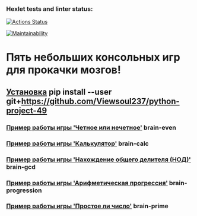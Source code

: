 ### Hexlet tests and linter status:
[![Actions Status](https://github.com/Viewsoul237/python-project-49/workflows/hexlet-check/badge.svg)](https://github.com/Viewsoul237/python-project-49/actions)

[![Maintainability](https://api.codeclimate.com/v1/badges/7e4d2c87224589c0c292/maintainability)](https://codeclimate.com/github/Viewsoul237/python-project-49/maintainability)

# Пять небольших консольных игр для прокачки мозгов!

## [Установка](https://asciinema.org/a/LJuRoRQAu5mta91P8HBgfbbGh) pip install --user git+https://github.com/Viewsoul237/python-project-49

### [Пример работы игры 'Четное или нечетное'](https://asciinema.org/a/E2NI7GyRSsfAe6x47zjovfayT) brain-even

### [Пример работы игры 'Калькулятор'](https://asciinema.org/a/J0vL291RCEtqFWnLqZHutvGxE) brain-calc

### [Пример работы игры 'Нахождение общего делителя (НОД)'](https://asciinema.org/a/Ubtv8BYOe8PzaMulUGLw2eC1y) brain-gcd

### [Пример работы игры 'Арифметическая прогрессия'](https://asciinema.org/a/478TAkml5JcvrZ0NT7inMkPBK) brain-progression

### [Пример работы игры 'Простое ли число'](https://asciinema.org/a/bytrtZXQtS2H9LPiLo9Rlcn2R) brain-prime
